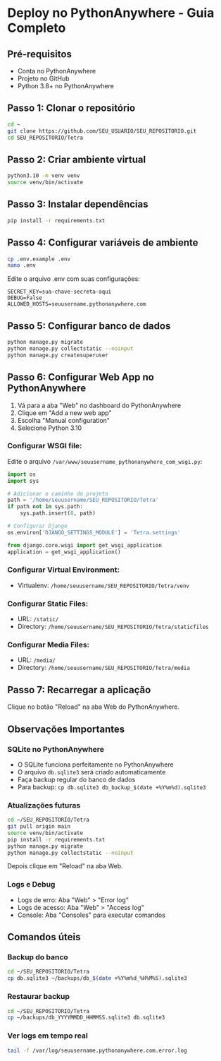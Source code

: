 # Deploy no PythonAnywhere - Guia Completo

## Pré-requisitos
- Conta no PythonAnywhere
- Projeto no GitHub
- Python 3.8+ no PythonAnywhere

## Passo 1: Clonar o repositório
```bash
cd ~
git clone https://github.com/SEU_USUARIO/SEU_REPOSITORIO.git
cd SEU_REPOSITORIO/Tetra
```

## Passo 2: Criar ambiente virtual
```bash
python3.10 -m venv venv
source venv/bin/activate
```

## Passo 3: Instalar dependências
```bash
pip install -r requirements.txt
```

## Passo 4: Configurar variáveis de ambiente
```bash
cp .env.example .env
nano .env
```

Edite o arquivo .env com suas configurações:
```
SECRET_KEY=sua-chave-secreta-aqui
DEBUG=False
ALLOWED_HOSTS=seuusername.pythonanywhere.com
```

## Passo 5: Configurar banco de dados
```bash
python manage.py migrate
python manage.py collectstatic --noinput
python manage.py createsuperuser
```

## Passo 6: Configurar Web App no PythonAnywhere

1. Vá para a aba "Web" no dashboard do PythonAnywhere
2. Clique em "Add a new web app"
3. Escolha "Manual configuration"
4. Selecione Python 3.10

### Configurar WSGI file:
Edite o arquivo `/var/www/seuusername_pythonanywhere_com_wsgi.py`:

```python
import os
import sys

# Adicionar o caminho do projeto
path = '/home/seuusername/SEU_REPOSITORIO/Tetra'
if path not in sys.path:
    sys.path.insert(0, path)

# Configurar Django
os.environ['DJANGO_SETTINGS_MODULE'] = 'Tetra.settings'

from django.core.wsgi import get_wsgi_application
application = get_wsgi_application()
```

### Configurar Virtual Environment:
- Virtualenv: `/home/seuusername/SEU_REPOSITORIO/Tetra/venv`

### Configurar Static Files:
- URL: `/static/`
- Directory: `/home/seuusername/SEU_REPOSITORIO/Tetra/staticfiles`

### Configurar Media Files:
- URL: `/media/`
- Directory: `/home/seuusername/SEU_REPOSITORIO/Tetra/media`

## Passo 7: Recarregar a aplicação
Clique no botão "Reload" na aba Web do PythonAnywhere.

## Observações Importantes

### SQLite no PythonAnywhere
- O SQLite funciona perfeitamente no PythonAnywhere
- O arquivo `db.sqlite3` será criado automaticamente
- Faça backup regular do banco de dados
- Para backup: `cp db.sqlite3 db_backup_$(date +%Y%m%d).sqlite3`

### Atualizações futuras
```bash
cd ~/SEU_REPOSITORIO/Tetra
git pull origin main
source venv/bin/activate
pip install -r requirements.txt
python manage.py migrate
python manage.py collectstatic --noinput
```

Depois clique em "Reload" na aba Web.

### Logs e Debug
- Logs de erro: Aba "Web" > "Error log"
- Logs de acesso: Aba "Web" > "Access log"
- Console: Aba "Consoles" para executar comandos

## Comandos úteis

### Backup do banco
```bash
cd ~/SEU_REPOSITORIO/Tetra
cp db.sqlite3 ~/backups/db_$(date +%Y%m%d_%H%M%S).sqlite3
```

### Restaurar backup
```bash
cd ~/SEU_REPOSITORIO/Tetra
cp ~/backups/db_YYYYMMDD_HHMMSS.sqlite3 db.sqlite3
```

### Ver logs em tempo real
```bash
tail -f /var/log/seuusername.pythonanywhere.com.error.log
```